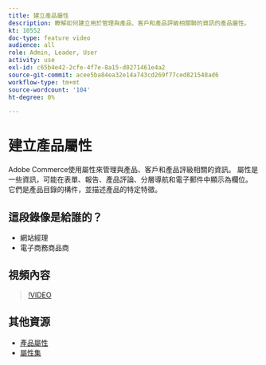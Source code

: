 ```yaml
---
title: 建立產品屬性
description: 瞭解如何建立用於管理與產品、客戶和產品評級相關聯的資訊的產品屬性。
kt: 10552
doc-type: feature video
audience: all
role: Admin, Leader, User
activity: use
exl-id: c65b4e42-2cfe-4f7e-8a15-d0271461e4a2
source-git-commit: acee5ba84ea32e14a743cd269f77ced821548ad6
workflow-type: tm+mt
source-wordcount: '104'
ht-degree: 0%

---
```


# 建立產品屬性

Adobe Commerce使用屬性來管理與產品、客戶和產品評級相關的資訊。 屬性是一些資訊，可能在表單、報告、產品評論、分層導航和電子郵件中顯示為欄位。 它們是產品目錄的構件，並描述產品的特定特徵。

## 這段錄像是給誰的？

- 網站經理
- 電子商務商品商

## 視頻內容

>[!VIDEO](https://video.tv.adobe.com/v/343749?quality=12&learn=on)

## 其他資源

- [產品屬性](https://docs.magento.com/user-guide/catalog/product-attributes.html)
- [屬性集](https://docs.magento.com/user-guide/stores/attribute-sets.html)

